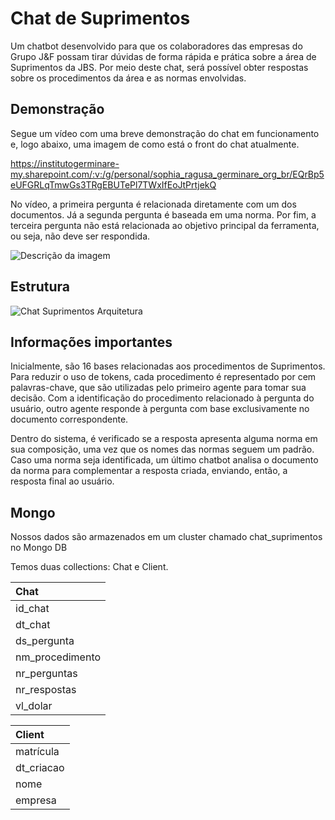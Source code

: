 
# Chat de Suprimentos

Um chatbot desenvolvido para que os colaboradores das empresas do Grupo J&F possam tirar dúvidas de forma rápida e prática sobre a área de Suprimentos da JBS. Por meio deste chat, será possível obter respostas sobre os procedimentos da área e as normas envolvidas.


## Demonstração

Segue um vídeo com uma breve demonstração do chat em funcionamento e, logo abaixo, uma imagem de como está o front do chat atualmente.

https://institutogerminare-my.sharepoint.com/:v:/g/personal/sophia_ragusa_germinare_org_br/EQrBp5eUFGRLqTmwGs3TRgEBUTePl7TWxIfEoJtPrtjekQ

No vídeo, a primeira pergunta é relacionada diretamente com um dos documentos. Já a segunda pergunta é baseada em uma norma. Por fim, a terceira pergunta não está relacionada ao objetivo principal da ferramenta, ou seja, não deve ser respondida.

![Descrição da imagem](https://drive.google.com/uc?id=10vBjFOgrmwkd51Y9MCb2UVeljR_MAXT8)



## Estrutura

![Chat Suprimentos Arquitetura](https://drive.google.com/uc?id=1_U0IZdCc3NibzK8gozaAGJX425OQteoF)



## Informações importantes


Inicialmente, são 16 bases relacionadas aos procedimentos de Suprimentos. Para reduzir o uso de tokens, cada procedimento é representado por cem palavras-chave, que são utilizadas pelo primeiro agente para tomar sua decisão. Com a identificação do procedimento relacionado à pergunta do usuário, outro agente responde à pergunta com base exclusivamente no documento correspondente.

Dentro do sistema, é verificado se a resposta apresenta alguma norma em sua composição, uma vez que os nomes das normas seguem um padrão. Caso uma norma seja identificada, um último chatbot analisa o documento da norma para complementar a resposta criada, enviando, então, a resposta final ao usuário.


## Mongo 

Nossos dados são armazenados em um cluster chamado chat_suprimentos no Mongo DB

Temos duas collections: Chat e Client.


| Chat   | 
| :---------- | 
| id_chat | 
| dt_chat | 
| ds_pergunta |  
| nm_procedimento
| nr_perguntas |
| nr_respostas |  
| vl_dolar |  

| Client       |
|:--------- | 
|matrícula | 
|dt_criacao | 
|nome |
| empresa | 

